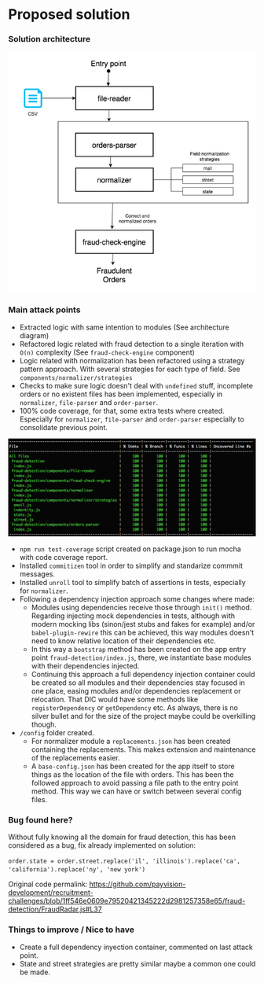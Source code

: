 # Proposed solution

### Solution architecture

![title](doc/solutionDiagram.png)

### Main attack points

- Extracted logic with same intention to modules (See architecture diagram)
- Refactored logic related with fraud detection to a single iteration with `O(n)` complexity (See `fraud-check-engine` component)
- Logic related with normalization has been refactored using a strategy pattern approach. With several strategies for each type of field. See `components/normalizer/strategies`
- Checks to make sure logic doesn't deal with `undefined` stuff, incomplete orders or no existent files has been implemented, especially in `normalizer`, `file-parser` and `order-parser`.
- 100% code coverage, for that, some extra tests where created. Especially for `normalizer`, `file-parser` and `order-parser` especially to consolidate previous point.

![title](doc/codeCoverage.png)

- `npm run test-coverage` script created on package.json to run mocha with code coverage report.
- Installed `commitizen` tool in order to simplify and standarize commmit messages.
- Installed `unroll` tool to simplify batch of assertions in tests, especially for `normalizer`.
- Following a dependency injection approach some changes where made:
  - Modules using dependencies receive those through `init()` method. Regarding injecting mock dependencies in tests, although with modern mocking libs (sinon/jest stubs and fakes for example) and/or `babel-plugin-rewire` this can be achieved, this way modules doesn't need to know relative location of their dependencies etc.
  - In this way a `bootstrap` method has been created on the app entry point `fraud-detection/index.js`, there, we instantiate base modules with their dependencies injected.
  - Continuing this approach a full dependency injection container could be created so all modules and their dependencies stay focused in one place, easing modules and/or dependencies replacement or relocation. That DIC would have some methods like `registerDependency` or `getDependency` etc. As always, there is no silver bullet and for the size of the project maybe could be overkilling though.
- `/config` folder created.
  - For normalizer module a `replacements.json` has been created containing the replacements. This makes extension and maintenance of the replacements easier.
  - A `base-config.json` has been created for the app itself to store things as the location of the file with orders. This has been the followed approach to avoid passing a file path to the entry point method. This way we can have or switch between several config files.

### Bug found here?

Without fully knowing all the domain for fraud detection, this has been considered as a bug, fix already implemented on solution:

`order.state = order.street.replace('il', 'illinois').replace('ca', 'california').replace('ny', 'new york')`

Original code permalink: https://github.com/payvision-development/recruitment-challenges/blob/1ff546e0609e79520421345222d2981257358e65/fraud-detection/FraudRadar.js#L37

### Things to improve / Nice to have

- Create a full dependency inyection container, commented on last attack point.
- State and street strategies are pretty similar maybe a common one could be made.
